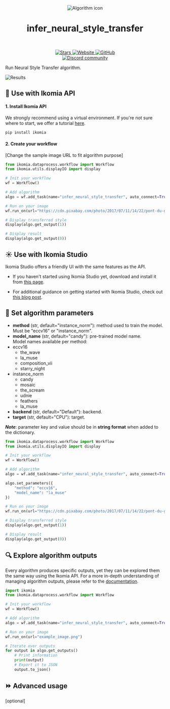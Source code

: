 <div align="center">
  <img src="https://raw.githubusercontent.com/Ikomia-hub/infer_neural_style_transfer/main/icon/icon.png" alt="Algorithm icon">
  <h1 align="center">infer_neural_style_transfer</h1>
</div>
<br />
<p align="center">
    <a href="https://github.com/Ikomia-hub/infer_neural_style_transfer">
        <img alt="Stars" src="https://img.shields.io/github/stars/Ikomia-hub/infer_neural_style_transfer">
    </a>
    <a href="https://app.ikomia.ai/hub/">
        <img alt="Website" src="https://img.shields.io/website/http/app.ikomia.ai/en.svg?down_color=red&down_message=offline&up_message=online">
    </a>
    <a href="https://github.com/Ikomia-hub/infer_neural_style_transfer/blob/main/LICENSE.md">
        <img alt="GitHub" src="https://img.shields.io/github/license/Ikomia-hub/infer_neural_style_transfer.svg?color=blue">
    </a>    
    <br>
    <a href="https://discord.com/invite/82Tnw9UGGc">
        <img alt="Discord community" src="https://img.shields.io/badge/Discord-white?style=social&logo=discord">
    </a> 
</p>

Run Neural Style Transfer algorithm.

![Results](https://raw.githubusercontent.com/Ikomia-hub/infer_neural_style_transfer/feat/new_readme/icon/results.png)

## :rocket: Use with Ikomia API

#### 1. Install Ikomia API

We strongly recommend using a virtual environment. If you're not sure where to start, we offer a tutorial [here](https://www.ikomia.ai/blog/a-step-by-step-guide-to-creating-virtual-environments-in-python).

```sh
pip install ikomia
```

#### 2. Create your workflow

[Change the sample image URL to fit algorithm purpose]

```python
from ikomia.dataprocess.workflow import Workflow
from ikomia.utils.displayIO import display

# Init your workflow
wf = Workflow()

# Add algorithm
algo = wf.add_task(name="infer_neural_style_transfer", auto_connect=True)

# Run on your image  
wf.run_on(url="https://cdn.pixabay.com/photo/2017/07/11/14/22/pont-du-gard-2493762_960_720.jpg")

# Display transferred style
display(algo.get_output(1))

# Display result
display(algo.get_output(0))
```

## :sunny: Use with Ikomia Studio

Ikomia Studio offers a friendly UI with the same features as the API.

- If you haven't started using Ikomia Studio yet, download and install it from [this page](https://www.ikomia.ai/studio).

- For additional guidance on getting started with Ikomia Studio, check out [this blog post](https://www.ikomia.ai/blog/how-to-get-started-with-ikomia-studio).

## :pencil: Set algorithm parameters

- **method** (str, default="instance_norm"): method used to train the model. Must be "eccv16" or "instance_norm".
- **model_name** (str, default="candy"): pre-trained model name.  
Model names available per method:
- eccv16
  - the_wave
  - la_muse
  - composition_vii
  - starry_night
- instance_norm
  - candy
  - mosaic
  - the_scream
  - udnie
  - feathers
  - la_muse
- **backend** (str, default="Default"): backend.
- **target** (str, default="CPU"): target.

***Note***: parameter key and value should be in **string format** when added to the dictionary.


```python
from ikomia.dataprocess.workflow import Workflow
from ikomia.utils.displayIO import display

# Init your workflow
wf = Workflow()

# Add algorithm
algo = wf.add_task(name="infer_neural_style_transfer", auto_connect=True)

algo.set_parameters({
    "method": "eccv16",
    "model_name": "la_muse"
})

# Run on your image  
wf.run_on(url="https://cdn.pixabay.com/photo/2017/07/11/14/22/pont-du-gard-2493762_960_720.jpg")

# Display transferred style
display(algo.get_output(1))

# Display result
display(algo.get_output(0))

```

## :mag: Explore algorithm outputs

Every algorithm produces specific outputs, yet they can be explored them the same way using the Ikomia API. For a more in-depth understanding of managing algorithm outputs, please refer to the [documentation](https://ikomia-dev.github.io/python-api-documentation/advanced_guide/IO_management.html).

```python
import ikomia
from ikomia.dataprocess.workflow import Workflow

# Init your workflow
wf = Workflow()

# Add algorithm
algo = wf.add_task(name="infer_neural_style_transfer", auto_connect=True)

# Run on your image  
wf.run_on(url="example_image.png")

# Iterate over outputs
for output in algo.get_outputs()
    # Print information
    print(output)
    # Export it to JSON
    output.to_json()
```

## :fast_forward: Advanced usage 

[optional]
